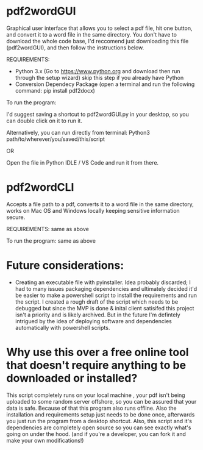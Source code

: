 # pdf2wordGUI
Graphical user interface that allows you to select a pdf file, hit one button, and convert it to a word file in the same directory. You don't have to download the whole code base, I'd reccomend just downloading this file (pdf2wordGUI), and then follow the instructions below.

REQUIREMENTS: 
- Python 3.x (Go to https://www.python.org and download then run through the setup wizard) skip this step if you already have Python 
- Conversion Dependecy Package (open a terminal and run the following command: pip install pdf2docx)

To run the program:

I'd suggest saving a shortcut to pdf2wordGUI.py in your desktop, so you can double click on it to run it.

Alternatively, you can run directly from terminal: Python3 path/to/wherever/you/saved/this/script 

OR

Open the file in Python IDLE / VS Code and run it from there. 


# pdf2wordCLI
Accepts a file path to a pdf, converts it to a word file in the same directory, works on Mac OS and Windows locally keeping sensitive information secure. 

REQUIREMENTS: same as above

To run the program: same as above 

# Future considerations: 
- Creating an executable file with pyinstaller. Idea probably discarded; I had to many issues packaging dependencies and ultimately decided it'd be easier to make a powershell script to install the requirements and run the script. I created a rough draft of the script which needs to be debugged but since the MVP is done & inital client satisifed this project isn't a priority and is likely archived. But in the future I'm defintely intrigued by the idea of deploying software and dependencies automatically with powershell scripts.

# Why use this over a free online tool that doesn't require anything to be downloaded or installed?
This script completely runs on your local machine , your pdf isn't being uploaded to some random server offshore, so you can be assured that your data is safe. Because of that this program also runs offline. Also the installation and requirements setup just needs to be done once, afterwards you just run the program from a desktop shortcut. Also, this script and it's dependencies are completely open source so you can see exactly what's going on under the hood. (and if you're a developer, you can fork it and make your own modifications!)
